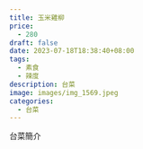 ```yaml
---
title: 玉米雞柳
price:
  - 280
draft: false
date: 2023-07-18T18:38:40+08:00
tags:
  - 素食
  - 辣度
description: 台菜
image: images/img_1569.jpeg
categories:
  - 台菜
---
```


台菜簡介
